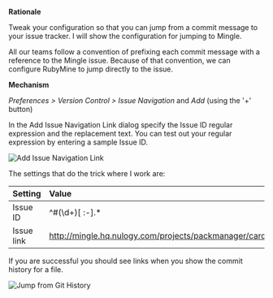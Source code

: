 **Rationale**

Tweak your configuration so that you can jump from a commit message to your issue tracker. I will show the configuration for jumping to Mingle.

All our teams follow a convention of prefixing each commit message with a reference to the Mingle issue. Because of that convention, we can configure RubyMine to jump directly to the issue.

**Mechanism**

_Preferences > Version Control > Issue Navigation_ and _Add_ (using the '+' button)

In the Add Issue Navigation Link dialog specify the Issue ID regular expression and the replacement text. You can test out your regular expression by entering a sample Issue ID.

![Add Issue Navigation Link](https://github.com/amckinnell/RubyMineTips/blob/master/images/jump-to-issue-tracker.png)

The settings that do the trick where I work are:

Setting    | Value
:------    | :----
Issue ID   | ^#(\d+)[ :-].*
Issue link | http://mingle.hq.nulogy.com/projects/packmanager/cards/$1 

If you are successful you should see links when you show the commit history for a file.

![Jump from Git History](https://github.com/amckinnell/RubyMineTips/blob/master/images/jump-to-issue-tracker-from-git-history.png)



